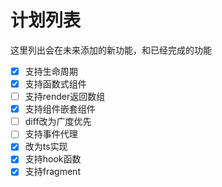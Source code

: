 # 计划列表
这里列出会在未来添加的新功能，和已经完成的功能

- [X] 支持生命周期
- [X] 支持函数式组件
- [ ] 支持render返回数组
- [X] 支持组件嵌套组件
- [ ] diff改为广度优先
- [ ] 支持事件代理
- [X] 改为ts实现
- [X] 支持hook函数
- [X] 支持fragment